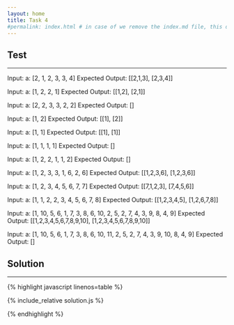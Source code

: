 ```yaml
---
layout: home
title: Task 4
#permalink: index.html # in case of we remove the index.md file, this doc will be the index page
---
```


<div class="row">
<div class="columnStmt" markdown="1">

## Test
------

Input:
a: [2, 1, 2, 3, 3, 4]
Expected Output:
[[2,1,3], 
 [2,3,4]]

Input:
a: [1, 2, 2, 1]
Expected Output:
[[1,2], 
 [2,1]] 

Input:
a: [2, 2, 3, 3, 2, 2]
Expected Output:
[]

Input:
a: [1, 2]
Expected Output:
[[1], 
 [2]]

Input:
a: [1, 1]
Expected Output:
[[1], 
 [1]]

Input:
a: [1, 1, 1, 1]
Expected Output:
[]

Input:
a: [1, 2, 2, 1, 1, 2]
Expected Output:
[]

Input:
a: [1, 2, 3, 3, 1, 6, 2, 6]
Expected Output:
[[1,2,3,6], 
 [1,2,3,6]]

Input:
a: [1, 2, 3, 4, 5, 6, 7, 7]
Expected Output:
[[7,1,2,3], 
 [7,4,5,6]]


Input:
a: [1, 1, 2, 2, 3, 4, 5, 6, 7, 8]
Expected Output:
[[1,2,3,4,5], 
 [1,2,6,7,8]] 


Input:
a: [1, 10, 5, 6, 1, 7, 3, 8, 6, 10, 2, 5, 2, 7, 4, 3, 9, 8, 4, 9]
Expected Output:
[[1,2,3,4,5,6,7,8,9,10], 
 [1,2,3,4,5,6,7,8,9,10]]


Input:
a: [1, 10, 5, 6, 1, 7, 3, 8, 6, 10, 11, 2, 5, 2, 7, 4, 3, 9, 10, 8, 4, 9]
Expected Output:
[] 

</div>
<div class="columnSol" markdown="1">

## Solution
------

{% highlight javascript linenos=table %}

{% include_relative solution.js %}

{% endhighlight %}

</div>
</div>